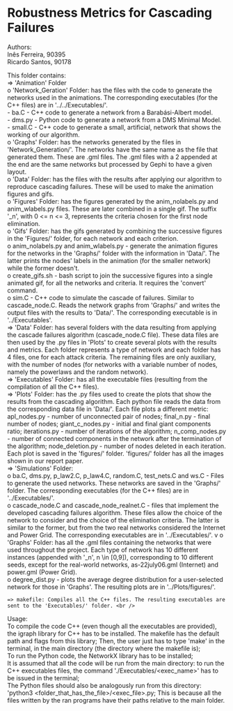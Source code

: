 # Robustness Metrics for Cascading Failures

Authors: <br />
	Inês Ferreira, 90395 <br />
	Ricardo Santos, 90178 <br />

This folder contains: <br />
	=> 'Animation' Folder <br />
		o 'Network_Geration' Folder: has the files with the code to generate the networks used in the animations. The corresponding executables (for the C++ files) are in '../../Executables/'. <br />
			- ba.C - C++ code to generate a network from a Barabási-Albert model. <br />
			- dms.py - Python code to generate a network from a DMS Minimal Model. <br />
			- small.C - C++ code to generate a small, artificial, network that shows the working of our algorithm. <br />
		o 'Graphs' Folder: has the networks generated by the files in 'Network_Generation/'. The networks have the same name as the file that generated them. These are .gml files. The .gml files with a 2 appended at the end are the same networks but processed by Gephi to have a given layout. <br />
		o 'Data' Folder: has the files with the results after applying our algorithm to reproduce cascading failures. These will be used to make the animation figures and gifs. <br />
		o 'Figures' Folder: has the figures generated by the anim_nolabels.py and anim_wlabels.py files. These are later combined in a single gif. The suffix '_n', with 0 <= n <= 3, represents the criteria chosen for the first node elimination. <br />
		o 'Gifs' Folder: has the gifs generated by combining the successive figures in the 'Figures/' folder, for each network and each criterion. <br />
		o anim_nolabels.py and anim_wlabels.py - generate the animation figures for the networks in the 'Graphs/' folder with the information in 'Data/'. The latter prints the nodes' labels in the animation (for the smaller network) while the former doesn't. <br />
		o create_gifs.sh - bash script to join the successive figures into a single animated gif, for all the networks and criteria. It requires the 'convert' command. <br />
		o sim.C - C++ code to simulate the cascade of failures. Similar to cascade_node.C. Reads the network graphs from 'Graphs/' and writes the output files with the results to 'Data/'. The corresponding executable is in '../Executables'. <br />
	=> 'Data' Folder: has several folders with the data resulting from applying the cascade failures algorithm (cascade_node.C file). These data files are then used by the .py files in 'Plots' to create several plots with the results and metrics. Each folder represents a type of network and each folder has 4 files, one for each attack criteria. The remaining files are only auxiliary, with the number of nodes (for networks with a variable number of nodes, namely the powerlaws and the random network). <br />
	=> 'Executables' Folder: has all the executable files (resulting from the compilation of all the C++ files). <br />
	=> 'Plots' Folder: has the .py files used to create the plots that show the results from the cascading algorithm. Each python file reads the data from the corresponding data file in 'Data/'. Each file plots a different metric: apl_nodes.py - number of unconnected pair of nodes; final_n.py - final number of nodes; giant_c_nodes.py - initial and final giant components ratio; iterations.py - number of iterations of the algorithm; n_comp_nodes.py - number of connected components in the network after the termination of the algorithm; node_deletion.py - number of nodes deleted in each iteration. Each plot is saved in the 'figures/' folder. 'figures/' folder has all the images shown in our report paper. <br />
	=> 'Simulations' Folder: <br />
		o ba.C, dms.py, p_law2.C, p_law4.C, random.C, test_nets.C and ws.C - Files to generate the used networks. These networks are saved in the 'Graphs/' folder. The corresponding executables (for the C++ files) are in '../Executables/'. <br />
		o cascade_node.C and cascade_node_realnet.C - files that implement the developed cascading failures algorithm. These files allow the choice of the network to consider and the choice of the elimination criteria. The latter is similar to the former, but from the two real networks considered the Internet and Power Grid. The corresponding executables are in '../Executables/'. v
		o 'Graphs' Folder: has all the .gml files containing the networks that were used throughout the project. Each type of network has 10 different instances (appended with '_n', n \in [0,9]), corresponding to 10 different seeds, except for the real-world networks, as-22july06.gml (Internet) and power.gml (Power Grid). <br />
		o degree_dist.py - plots the average degree distribution for a user-selected network for those in 'Graphs'. The resulting plots are in '../Plots/figures/'. <br />
		
	=> makefile: Compiles all the C++ files. The resulting executables are sent to the 'Executables/' folder. <br />

Usage: <br />
	To compile the code C++ (even though all the executables are provided), the igraph library for C++ has to be installed. The makefile has the default path and flags from this library; Then, the user just has to type 'make' in the terminal, in the main directory (the directory where the makefile is); <br />
	To run the Python code, the NetworkX library has to be installed; <br />
	It is assumed that all the code will be run from the main directory: to run the C++ executables files, the command './Executables/<exec_name>' has to be issued in the terminal; <br />
	The Python files should also be analogously run from this directory: 'python3 <folder_that_has_the_file>/<exec_file>.py; This is because all the files written by the ran programs have their paths relative to the main folder. <br />
